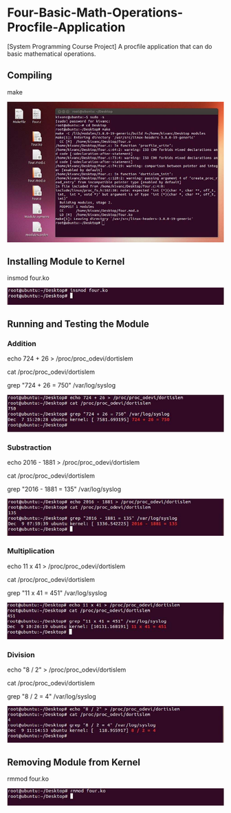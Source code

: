 # Four-Basic-Math-Operations-Procfile-Application
[System Programming Course Project] A procfile application that can do basic mathematical operations.

## Compiling

make

![alt text](https://github.com/kivanckadir/Four-Basic-Math-Operations-Procfile-Application/blob/master/Documentation/Compiling.jpg)

## Installing Module to Kernel

insmod four.ko

![alt text](https://github.com/kivanckadir/Four-Basic-Math-Operations-Procfile-Application/blob/master/Documentation/INSMOD.jpg)

## Running and Testing the Module

### Addition

echo 724 + 26 > /proc/proc_odevi/dortislem

cat /proc/proc_odevi/dortislem


grep "724 + 26 = 750" /var/log/syslog

![alt text](https://github.com/kivanckadir/Four-Basic-Math-Operations-Procfile-Application/blob/master/Documentation/Addition.jpg)

### Substraction

echo 2016 - 1881 > /proc/proc_odevi/dortislem

cat /proc/proc_odevi/dortislem


grep "2016 - 1881 = 135" /var/log/syslog

![alt text](https://github.com/kivanckadir/Four-Basic-Math-Operations-Procfile-Application/blob/master/Documentation/Substraction.jpg)

### Multiplication

echo 11 x 41 > /proc/proc_odevi/dortislem

cat /proc/proc_odevi/dortislem


grep "11 x 41 = 451" /var/log/syslog

![alt text](https://github.com/kivanckadir/Four-Basic-Math-Operations-Procfile-Application/blob/master/Documentation/Multiplication.jpg)

### Division

echo "8 / 2" > /proc/proc_odevi/dortislem

cat /proc/proc_odevi/dortislem


grep "8 / 2 = 4" /var/log/syslog

![alt text](https://github.com/kivanckadir/Four-Basic-Math-Operations-Procfile-Application/blob/master/Documentation/Division.jpg)

## Removing Module from Kernel
rmmod four.ko

![alt text](https://github.com/kivanckadir/Four-Basic-Math-Operations-Procfile-Application/blob/master/Documentation/RRMOD.jpg)
